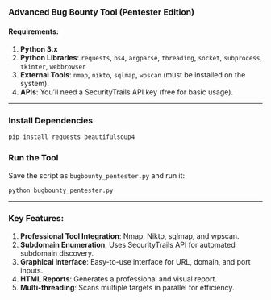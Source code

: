 ### Advanced Bug Bounty Tool (Pentester Edition)

#### Requirements:
1. **Python 3.x**
2. **Python Libraries**: `requests`, `bs4`, `argparse`, `threading`, `socket`, `subprocess`, `tkinter`, `webbrowser`
3. **External Tools**: `nmap`, `nikto`, `sqlmap`, `wpscan` (must be installed on the system).
4. **APIs**: You’ll need a SecurityTrails API key (free for basic usage).

---

### Install Dependencies

```bash
pip install requests beautifulsoup4
```

### Run the Tool

Save the script as `bugbounty_pentester.py` and run it:

```bash
python bugbounty_pentester.py
```

---

### Key Features:
1. **Professional Tool Integration**: Nmap, Nikto, sqlmap, and wpscan.
2. **Subdomain Enumeration**: Uses SecurityTrails API for automated subdomain discovery.
3. **Graphical Interface**: Easy-to-use interface for URL, domain, and port inputs.
4. **HTML Reports**: Generates a professional and visual report.
5. **Multi-threading**: Scans multiple targets in parallel for efficiency.
